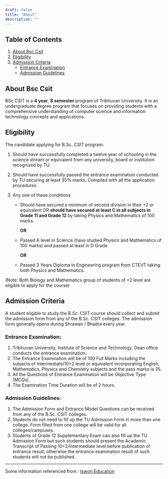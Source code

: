 ```yaml
---
draft: false
title: "About"
description: ""
---
```


## Table of Contents

1. [About Bsc Csit](#about-bsc-csit)
2. [Eligibility](#eligibility)
3. [Admission Criteria](#admission-criteria)
   - [Entrance Examination](#entrance-examination)
   - [Admission Guidelines](#admission-guidelines)

## About Bsc Csit

BSc CSIT is a **4 year**, **8 semester** program of Tribhuvan University. It is an undergraduate degree program that focuses on providing students with a comprehensive understanding of computer science and information technology concepts and applications.

## Eligibility

The candidate applying for B.Sc. CSIT program:

1. Should have successfully completed a twelve year of schooling in the science stream or equivalent from any university,
   board or institution recognized by TU.
2. Should have successfully passed the entrance examination conducted by TU securing at least 35% marks.
   Compiled with all the application procedures.
3. Any one of these conditions

   - Should have secured a minimum of second division in their +2 or equivalent OR **should have secured at least C in all subjects in Grade 11 and Grade 12** by taking Physics and Mathematics of 100 marks.

     **OR**

   - Passed A level in Science (have studied Physics and Mathematics of 100 marks) and passed at least in D Grade

     **OR**

   - Passed 3 Years Diploma in Engineering program from CTEVT taking both Physics and Mathematics.

(Note: Both Biology and Mathematics group of students of +2 level are eligible to apply for the course)

## Admission Criteria

A student eligible to study the B.Sc. CSIT course should collect and submit the admission form from any of the B.Sc. CSIT colleges. The admission form generally opens during Shrawan / Bhadra every year.

### **Entrance Examination:**

1. Tribhuvan University, Institute of Science and Technology, Dean office conducts the entrance examination.
2. The Entrance Examination will be of 100 Full Marks including the subjects of Intermediate/10+2 level or equivalent incorporating English, Mathematics, Physics and Chemistry subjects and the pass marks is 35.
3. All the Questions of Entrance Examination will be Objective Type (MCQs).
4. The Examination Time Duration will be of 2 hours.

### **Admission Guidelines:**

1. The Admission Form and Entrance Model Questions can be received from any of the B.Sc. CSIT colleges.
2. Students do not need to fill up the TU Admission Form in more than one college. Form filled from one college will be valid for all colleges/campuses.
3. Students of Grade 12 Supplementary Exam can also fill up the TU Admission Form but such students should present the Academic Transcript of Passing 10+2/Intermediate level before publication of entrance result, otherwise the entrance examination result of such students will not be published.

<hr>

Some information referenced from : [Iswori Education](https://www.iswori.com.np/2023/05/csit-course-in-nepal.html)
